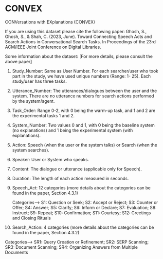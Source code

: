 # CONVEX
CONVersations with EXplanations (CONVEX)


If you are using this dataset please cite the following paper:
Ghosh, S., Ghosh, S., & Shah, C. (2023, June). Toward Connecting Speech Acts and Search Actions in Conversational Search Tasks. In Proceedings of the 23rd ACM/IEEE Joint Conference on Digital Libraries. 


Some information about the dataset:
[For more details, please consult the above paper]

1) Study_Number: Same as User Number. For each searcher/user who took part in the study, we have used unique numbers (Range: 1- 25).
   Each study/user has three tasks.
2) Utterance_Number: The utterances/dialogues between the user and the system. There are no utterance numbers for search actions performed by the system/agent.
3) Task_Order: Range 0-2, with 0 being the warm-up task, and 1 and 2 are the experimental tasks 1 and 2.
4) System_Number: Two values 0 and 1, with 0 being the baseline system (no explanations) and 1 being the experimental system (with explanations).
5) Action: Speech (when the user or the system talks) or Search (when the system searches).
6) Speaker: User or System who speaks.
7) Content: The dialogue or utterance (applicable only for Speech).
8) Duration: The length of each action measured in seconds.
9) Speech_Act: 12 categories (more details about the categories can be found in the paper, Section 4.3.1)

   Categories-->
    S1: Question or Seek; S2: Accept or Reject; S3: Counter or Offer; S4: Answer; S5: Clarify; S6: Inform or Declare; S7: Evaluation;
    S8: Instruct; S9: Repeat; S10: Confirmation; S11: Courtesy; S12: Greetings and Closing Rituals
11) Search_Action: 4 categories (more details about the categories can be found in the paper, Section 4.3.2)

   Categories-->
    SR1: Query Creation or Refinement; SR2: SERP Scanning; SR3: Document Scanning; SR4: Organizing Answers from Multiple Documents 






 
